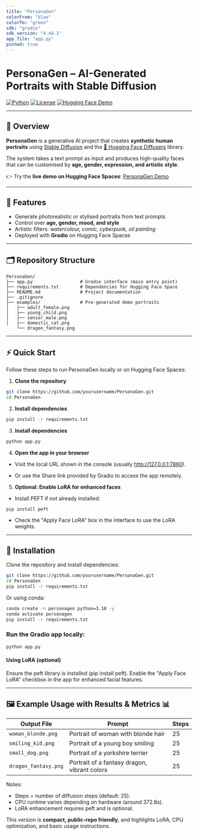 ```yaml
---
title: "PersonaGen"
colorFrom: "blue"
colorTo: "green"
sdk: "gradio"
sdk_version: "4.44.1"
app_file: "app.py"
pinned: true
---
```


# PersonaGen – AI-Generated Portraits with Stable Diffusion

[![Python](https://img.shields.io/badge/python-3.10+-blue.svg)](https://www.python.org/)
[![License](https://img.shields.io/badge/license-MIT-green.svg)](LICENSE)
[![Hugging Face Demo](https://img.shields.io/badge/demo-Hugging%20Face-orange.svg)](https://huggingface.co/spaces/inesruizblach/PersonaGen)

---

## 📌 Overview  
**PersonaGen** is a generative AI project that creates **synthetic human portraits** using [Stable Diffusion](https://huggingface.co/CompVis/stable-diffusion) and the [🤗 Hugging Face Diffusers](https://github.com/huggingface/diffusers) library.  

The system takes a text prompt as input and produces high-quality faces that can be customised by **age, gender, expression, and artistic style**.  

👉 Try the **live demo on Hugging Face Spaces**: [PersonaGen Demo](https://huggingface.co/spaces/inesruizblach/PersonaGen)  

---

## 🎯 Features  
- Generate photorealistic or stylised portraits from text prompts  
- Control over **age, gender, mood, and style**  
- Artistic filters: *watercolour, comic, cyberpunk, oil painting*  
- Deployed with **Gradio** on Hugging Face Spaces  

---

## 🗂️ Repository Structure  

```text
PersonaGen/
├── app.py                  # Gradio interface (main entry point)
├── requirements.txt        # Dependencies for Hugging Face Space
├── README.md               # Project documentation
├── .gitignore
├── examples/               # Pre-generated demo portraits
│   ├── adult_female.png
│   ├── young_child.png
│   ├── senior_male.png
│   ├── domestic_cat.png
    └── dragon_fantasy.png
```

---

## ⚡ Quick Start  

Follow these steps to run PersonaGen locally or on Hugging Face Spaces:

1. **Clone the repository**  
```bash
git clone https://github.com/yourusername/PersonaGen.git
cd PersonaGen
```

2. **Install dependencies**
```bash
pip install -r requirements.txt
```

3. **Install dependencies**
```bash
python app.py
```

4. **Open the app in your browser**

* Visit the local URL shown in the console (usually http://127.0.0.1:7860).

* Or use the Share link provided by Gradio to access the app remotely.

5. **Optional: Enable LoRA for enhanced faces**

* Install PEFT if not already installed:
```bash
pip install peft
```
* Check the "Apply Face LoRA" box in the interface to use the LoRA weights.


---

## 🚀 Installation  

Clone the repository and install dependencies:  

```bash
git clone https://github.com/yourusername/PersonaGen.git
cd PersonaGen
pip install -r requirements.txt
```

Or using conda:
```bash
conda create -n personagen python=3.10 -y
conda activate personagen
pip install -r requirements.txt
```

### Run the Gradio app locally:
```bash
python app.py
```

#### Using LoRA (optional)

Ensure the peft library is installed (pip install peft).
Enable the "Apply Face LoRA" checkbox in the app for enhanced facial features.

---

## 🖼️ Example Usage with Results & Metrics 📊

| Output File          | Prompt                                       | Steps |
| -------------------- | -------------------------------------------- | ----- |
| `woman_blonde.png`   | Portrait of woman with blonde hair           | 25    |
| `smiling_kid.png`    | Portrait of a young boy smiling              | 25    |
| `small_dog.png`      | Portrait of a yorkshire terrier              | 25    |
| `dragon_fantasy.png` | Portrait of a fantasy dragon, vibrant colors | 25    |

Notes:
* Steps = number of diffusion steps (default: 25).
* CPU runtime varies depending on hardware (around 372.8s).
* LoRA enhancement requires peft and is optional.

This version is **compact, public-repo friendly**, and highlights LoRA, CPU optimization, and basic usage instructions.  
